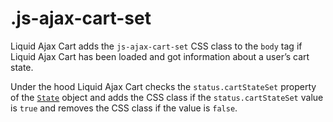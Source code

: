 # .js-ajax-cart-set

Liquid Ajax Cart adds the `js-ajax-cart-set` CSS class to the `body` tag if Liquid Ajax Cart has been loaded and got information about a user’s cart state.

Under the hood Liquid Ajax Cart checks the `status.cartStateSet` property of the [`State`](/reference/state) object and adds the CSS class if the `status.cartStateSet` value is `true` and removes the CSS class if the value is `false`.